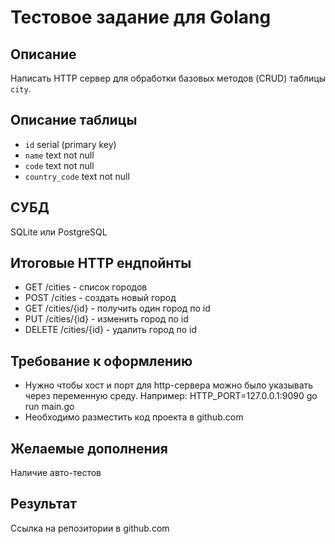 # Тестовое задание для Golang

## Описание
Написать HTTP сервер для обработки базовых методов (CRUD) таблицы `city`.

## Описание таблицы
* `id` serial (primary key)
* `name` text not null
* `code` text not null
* `country_code` text not null

## СУБД
SQLite или PostgreSQL

## Итоговые HTTP ендпойнты
* GET /cities - список городов
* POST /cities - создать новый город
* GET /cities/{id} - получить один город по id
* PUT /cities/{id} - изменить город по id
* DELETE /cities/{id} - удалить город по id

## Требование к оформлению
* Нужно чтобы хост и порт для http-сервера можно было указывать через переменную среду. Например: HTTP_PORT=127.0.0.1:9090 go run main.go
* Необходимо разместить код проекта в github.com

## Желаемые дополнения
Наличие авто-тестов

## Результат
Ссылка на репозитории в github.com
